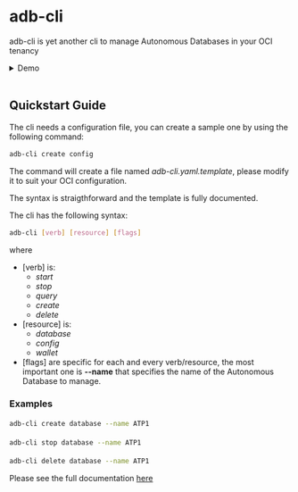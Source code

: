 # adb-cli

adb-cli is yet another cli to manage Autonomous Databases in your OCI tenancy

<details>
<summary>Demo</summary>

<img src="docs/adb-cli_demo.gif" width="60%"/>

</details>
<br/>

## Quickstart Guide

The cli needs a configuration file, you can create a sample one by using the following command:

```sh
adb-cli create config
```

The command will create a file named _adb-cli.yaml.template_, please modify it to suit your OCI configuration.

The syntax is straigthforward and the template is fully documented.

The cli has the following syntax:

```sh
adb-cli [verb] [resource] [flags]
```

where

* [verb] is:
  * _start_
  * _stop_
  * _query_
  * _create_
  * _delete_
* [resource] is:
  * _database_
  * _config_
  * _wallet_
* [flags] are specific for each and every verb/resource, the most important one is __--name__ that specifies the name of the Autonomous Database to manage.

### Examples

```sh
adb-cli create database --name ATP1

adb-cli stop database --name ATP1

adb-cli delete database --name ATP1
```

Please see the full documentation [here](docs/adb-cli.md)
